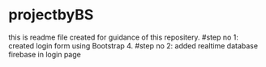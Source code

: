 # projectbyBS
this is readme file created for guidance of this repositery.
#step no 1:
created login form using Bootstrap 4.
#step no 2:
added realtime database firebase in login page
